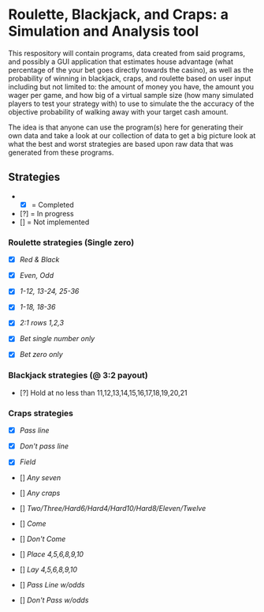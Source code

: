 # Roulette, Blackjack, and Craps: a Simulation and Analysis tool

This respository will contain programs, data created from said programs, and possibly a GUI application that estimates house advantage (what percentage of the your bet goes directly towards the casino), as well as the probability of winning in blackjack, craps, and roulette based on user input including but not limited to: the amount of money you have, the amount you wager per game, and how big of a virtual sample size (how many simulated players to test your strategy with) to use to simulate the the accuracy of the objective probability of walking away with your target cash amount.

The idea is that anyone can use the program(s) here for generating their own data and take a look at our collection of data to get a big picture look at what the best and worst strategies are based upon raw data that was generated from these programs.

## Strategies
- - [x] = Completed
- [?] = In progress
- [] = Not implemented

### Roulette strategies (Single zero)
- [x] *Red & Black*
 
- [x] *Even, Odd*

- [x] *1-12, 13-24, 25-36*

- [x] *1-18, 18-36*

- [x] *2:1 rows 1,2,3*

- [x] *Bet single number only* 

- [x] *Bet zero only*

### Blackjack strategies (@ 3:2 payout)
- [?] Hold at no less than 11,12,13,14,15,16,17,18,19,20,21

### Craps strategies
- [x] *Pass line*

- [x] *Don't pass line*

- [x] *Field*

- [] *Any seven*

- [] *Any craps*

- [] *Two/Three/Hard6/Hard4/Hard10/Hard8/Eleven/Twelve*

- [] *Come*

- [] *Don't Come*

- [] *Place 4,5,6,8,9,10*

- [] *Lay 4,5,6,8,9,10*

- [] *Pass Line w/odds*

- [] *Don't Pass w/odds*
